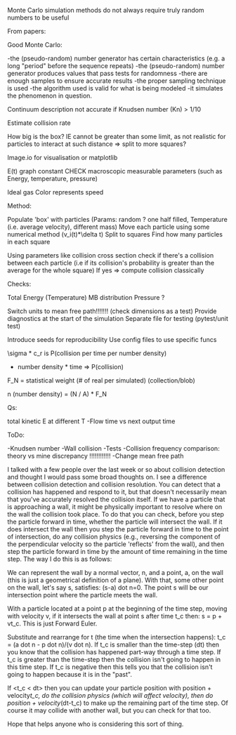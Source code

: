 Monte Carlo simulation methods do not always require truly random numbers to be useful


From papers:

Good Monte Carlo:

-the (pseudo-random) number generator has certain characteristics (e.g. a long "period" before the sequence repeats)
-the (pseudo-random) number generator produces values that pass tests for randomness
-there are enough samples to ensure accurate results
-the proper sampling technique is used
-the algorithm used is valid for what is being modeled
-it simulates the phenomenon in question.

Continuum description not accurate if Knudsen number (Kn) > 1/10


Estimate collision rate

How big is the box? IE cannot be greater than some limit, as not realistic for particles to interact at such distance => split to more squares?



Image.io for visualisation or matplotlib

E(t) graph constant CHECK macroscopic measurable parameters (such as Energy, temperature, pressure)

Ideal gas
Color represents speed


Method:

Populate 'box' with particles (Params: random ? one half filled, Temperature (i.e. average velocity), different mass)
Move each particle using some numerical method (v_i(t)*\delta t)
Split to squares
Find how many particles in each square

Using parameters like collision cross section check if there's a collision between each particle (i.e if its collision's probability is greater than the average for the whole square)
If yes => compute collision classically



Checks:

Total Energy (Temperature)
MB distribution
Pressure ?



Switch units to mean free path!!!!!!! (check dimensions as a test)
Provide diagnostics at the start of the simulation
Separate file for testing (pytest/unit test)




Introduce seeds for reproducibility
Use config files to use specific funcs


\sigma * c_r is P(collision per time per number density)
* number density * time => P(collision)

F_N = statistical weight (# of real per simulated) (collection/blob)

n (number density) = (N / A) * F_N


Qs:

total kinetic E at different T
-Flow time vs next output time


ToDo:

-Knudsen number
-Wall collision
-Tests
-Collision frequency comparison: theory vs mine discrepancy !!!!!!!!!!!!
-Change mean free path



I talked with a few people over the last week or so about collision detection and thought I would pass some broad thoughts on. I see a difference between collision detection and collision resolution.  You can detect that a collision has happened and respond to it, but that doesn't necessarily mean that you've accurately resolved the collision itself.  If we have a particle that is approaching a wall, it might be physically important to resolve where on the wall the collision took place.  To do that you can check, before you step the particle forward in time, whether the particle will intersect the wall.  If it does intersect the wall then you step the particle forward in time to the point of intersection, do any collision physics (e.g., reversing the component of the perpendicular velocity so the particle 'reflects' from the wall), and then step the particle forward in time by the amount of time remaining in the time step.  The way I do this is as follows:
 
We can represent the wall by a normal vector, n, and a point, a, on the wall (this is just a geometrical definition of a plane).  With that, some other point on the wall, let's say s, satisfies: (s-a) dot n=0.  The point s will be our intersection point where the particle meets the wall.
 
With a particle located at a point p at the beginning of the time step, moving with velocity v, if it intersects the wall at point s after time t_c then: s = p + vt_c.  This is just Forward Euler.
 
Substitute and rearrange for t (the time when the intersection happens):  t_c = (a dot n - p dot n)/(v dot n).  If t_c is smaller than the time-step (dt) then you know that the collision has happened part-way through a time step.  If t_c is greater than the time-step then the collision isn't going to happen in this time step.  If t_c is negative then this tells you that the collision isn't going to happen because it is in the "past".
 

If <t_c < dt> then you can update your particle position with position + velocity*t_c, do the collision physics (which will affect velocity), then do position + velocity*(dt-t_c) to make up the remaining part of the time step.  Of course it may collide with another wall, but you can check for that too.

 

Hope that helps anyone who is considering this sort of thing.